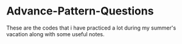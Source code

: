 # Advance-Pattern-Questions
 These are the codes that i have practiced a lot during my summer's vacation along with some useful notes.
